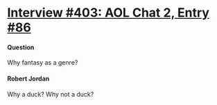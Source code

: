 # [Interview #403: AOL Chat 2, Entry #86](https://www.theoryland.com/intvmain.php?i=403#86)

#### Question

Why fantasy as a genre?

#### Robert Jordan

Why a duck? Why not a duck?

